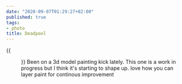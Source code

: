 ```yaml
---
date: "2020-09-07T01:29:27+02:00"
published: true
tags:
- photo
title: Deadpool
---
```


{{<figure alt="Deadpool" src="/images/2020-09-07-Deadpool.jpg" width="1280">}}
Been on a 3d model painting kick lately. This one is a work in progress but I think it's starting to shape up. love how you can layer paint for continous improvement  